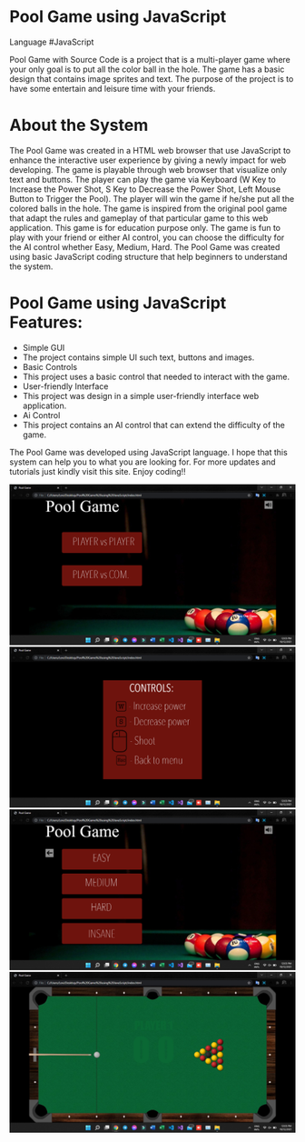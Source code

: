 # Pool Game using JavaScript

Language #JavaScript

Pool Game with Source Code is a project that is a multi-player game where your only goal is to put all the color ball in the hole. The game has a basic design that contains image sprites and text. The purpose of the project is to have some entertain and leisure time with your friends.

# About the System
The Pool Game was created in a HTML web browser that use JavaScript to enhance the interactive user experience by giving a newly impact for web developing. The game is playable through web browser that visualize only text and buttons. The player can play the game via Keyboard (W Key to Increase the Power Shot, S Key to Decrease the Power Shot, Left Mouse Button to Trigger the Pool). The player will win the game if he/she put all the colored balls in the hole. The game is inspired from the original pool game that adapt the rules and gameplay of that particular game to this web application. This game is for education purpose only. The game is fun to play with your friend or either AI control, you can choose the difficulty for the AI control whether Easy, Medium, Hard. The Pool Game was created using basic JavaScript coding structure that help beginners to understand the system.

# Pool Game using JavaScript Features:
* Simple GUI
* The project contains simple UI such text, buttons and images.
* Basic Controls
* This project uses a basic control that needed to interact with the game.
* User-friendly Interface
* This project was design in a simple user-friendly interface web application.
* Ai Control
* This project contains an AI control that can extend the difficulty of the game.

The Pool Game was developed using JavaScript language. I hope that this system can help you to what you are looking for. For more updates and tutorials just kindly visit this site. Enjoy coding!!

![img](./image/1.png)
![img](./image/2.png)
![img](./image/3.png)
![img](./image/4.png)

